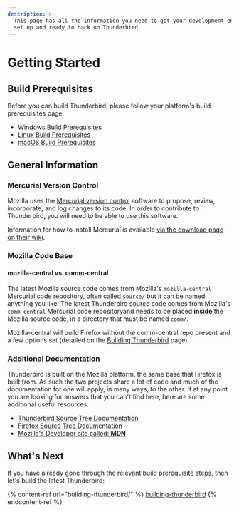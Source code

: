 ```yaml
---
description: >-
  This page has all the information you need to get your development environment
  set up and ready to hack on Thunderbird.
---
```


# Getting Started

## Build Prerequisites
Before you can build Thunderbird, please follow your platform's build prerequisites page:

* [Windows Build Prerequisites](building-thunderbird/windows-build-prerequisites.md)
* [Linux Build Prerequisites](building-thunderbird/linux-build-prerequisites.md)
* [macOS Build Prerequisites](building-thunderbird/macos-build-prerequisites.md)

## General Information

### Mercurial Version Control

Mozilla uses the [Mercurial version control](https://www.mercurial-scm.org/) software to propose, review, incorporate, and log changes to its code. In order to contribute to Thunderbird, you will need to be able to use this software.

Information for how to install Mercurial is available [via the download page on their wiki](https://www.mercurial-scm.org/wiki/Download).

### Mozilla Code Base

#### mozilla-central vs. comm-central

The latest Mozilla source code comes from Mozilla's `mozilla-central` Mercurial code repository, often called `source/` but it can be named anything you like. The latest Thunderbird source code comes from Mozilla's `comm-central` Mercurial code repositoryand needs to be placed **inside** the Mozilla source code, in a directory that must be named `comm/`.

Mozilla-central will build Firefox without the comm-central repo present and a few options set (detailed on the [Building Thunderbird](building-thunderbird/) page).

### Additional Documentation 

Thunderbird is built on the Mozilla platform, the same base that Firefox is built from. As such the two projects share a lot of code and much of the documentation for one will apply, in many ways, to the other. If at any point you are looking for answers that you can't find here, here are some additional useful resources:

* [Thunderbird Source Tree Documentation](https://source-docs.thunderbird.net)
* [Firefox Source Tree Documentation](https://firefox-source-docs.mozilla.org/)
* [Mozilla's Developer site called: **MDN**](https://developer.mozilla.org)

## What's Next

If you have already gone through the relevant build prerequisite steps, then let's build the latest Thunderbird:

{% content-ref url="building-thunderbird/" %}
[building-thunderbird](building-thunderbird/)
{% endcontent-ref %}
